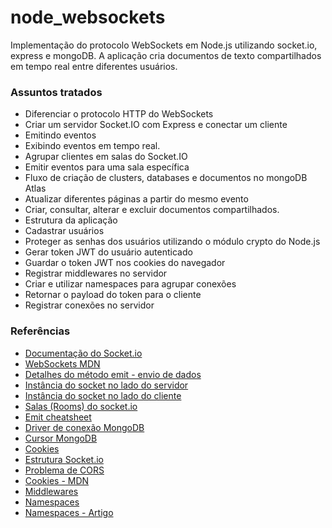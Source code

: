 # node_websockets
Implementação do protocolo WebSockets em Node.js utilizando socket.io, express e mongoDB.
A aplicação cria documentos de texto compartilhados em tempo real entre diferentes usuários.

### Assuntos tratados
* Diferenciar o protocolo HTTP do WebSockets
* Criar um servidor Socket.IO com Express e conectar um cliente
* Emitindo eventos
* Exibindo eventos em tempo real.
* Agrupar clientes em salas do Socket.IO
* Emitir eventos para uma sala específica
* Fluxo de criação de clusters, databases e documentos no mongoDB Atlas
* Atualizar diferentes páginas a partir do mesmo evento
* Criar, consultar, alterar e excluir documentos compartilhados.
* Estrutura da aplicação
* Cadastrar usuários
* Proteger as senhas dos usuários utilizando o módulo crypto do Node.js
* Gerar token JWT do usuário autenticado
* Guardar o token JWT nos cookies do navegador
* Registrar middlewares no servidor
* Criar e utilizar namespaces para agrupar conexões
* Retornar o payload do token para o cliente
* Registrar conexões no servidor



### Referências

* [Documentação do Socket.io](https://socket.io/)
* [WebSockets MDN](https://developer.mozilla.org/pt-BR/docs/Web/API/WebSockets_API)
* [Detalhes do método emit - envio de dados](https://socket.io/docs/v4/emitting-events/)
* [Instância do socket no lado do servidor](https://socket.io/docs/v4/server-socket-instance/#disconnect)
* [Instância do socket no lado do cliente](https://socket.io/docs/v4/client-socket-instance/#disconnect)
* [Salas (Rooms) do socket.io](https://socket.io/docs/v4/rooms/)
* [Emit cheatsheet](https://socket.io/docs/v4/emit-cheatsheet/)
* [Driver de conexão MongoDB](https://www.mongodb.com/pt-br/docs/drivers/)
* [Cursor MongoDB](https://www.mongodb.com/pt-br/docs/drivers/node/current/fundamentals/crud/read-operations/cursor/)
* [Cookies](https://www.alura.com.br/artigos/o-que-sao-cookies-como-funcionam?utm_source=gnarus&utm_medium=timeline)
* [Estrutura Socket.io](https://socket.io/docs/v4/server-application-structure/)
* [Problema de CORS](https://www.alura.com.br/artigos/como-resolver-erro-de-cross-origin-resource-sharing)
* [Cookies - MDN](https://developer.mozilla.org/en-US/docs/Web/API/Document/cookie)
* [Middlewares](https://socket.io/docs/v4/middlewares/)
* [Namespaces](https://socket.io/docs/v4/namespaces/)
* [Namespaces - Artigo](https://www.alura.com.br/artigos/namespaces-evitar-conflitos-codigo-javascript?utm_source=gnarus&utm_medium=timeline)

